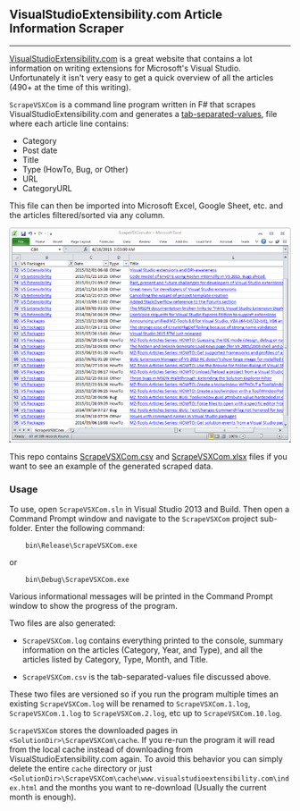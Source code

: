 ## VisualStudioExtensibility.com Article Information Scraper
---

[VisualStudioExtensibility.com](http://www.visualstudioextensibility.com/)
is a great website that contains a lot information on writing extensions
for Microsoft's Visual Studio. Unfortunately it isn't very easy to get a
quick overview of all the articles (490+ at the time of this writing).

`ScrapeVSXCom` is a command line program written in F# that scrapes
VisualStudioExtensibility.com and generates a
[tab-separated-values](https://en.wikipedia.org/wiki/Tab-separated_values),
file where each article line contains:

* Category
* Post date
* Title
* Type (HowTo, Bug, or Other)
* URL
* CategoryURL

This file can then be imported into Microsoft Excel, Google Sheet, etc. and
the articles filtered/sorted via any column.

![ScrapeVSXCom.csv imported into Microsoft Excel](ScrapeVSXCom.png "ScrapeVSXCom.csv imported into Microsoft Excel")

This repo contains
[ScrapeVSXCom.csv](ScrapeVSXCom/ScrapeVSXCom.csv?raw=true) and
[ScrapeVSXCom.xlsx](ScrapeVSXCom/ScrapeVSXCom.xlsx?raw=true) files if you
want to see an example of the generated scraped data.

### Usage

To use, open `ScrapeVSXCom.sln` in Visual Studio 2013 and Build. Then open
a Command Prompt window and navigate to the `ScrapeVSXCom` project
sub-folder. Enter the following command:

```
    bin\Release\ScrapeVSXCom.exe
```
or
```
    bin\Debug\ScrapeVSXCom.exe
```

Various informational messages will be printed in the Command Prompt window
to show the progress of the program.

Two files are also generated:

* `ScrapeVSXCom.log` contains everything printed to the console, summary
  information on the articles (Category, Year, and Type), and all the
  articles listed by Category, Type, Month, and Title.

* `ScrapeVSXCom.csv` is the tab-separated-values file discussed above.

These two files are versioned so if you run the program multiple times an
existing `ScrapeVSXCom.log` will be renamed to `ScrapeVSXCom.1.log`,
`ScrapeVSXCom.1.log` to `ScrapeVSXCom.2.log`, etc up to
`ScrapeVSXCom.10.log`.

`ScrapeVSXCom` stores the downloaded pages in
`<SolutionDir>\ScrapeVSXCom\cache`. If you re-run the program it will read
from the local cache instead of downloading from
VisualStudioExtensibility.com again. To avoid this behavior you can simply
delete the entire `cache` directory or just
`<SolutionDir>\ScrapeVSXCom\cache\www.visualstudioextensibility.com\index.html`
and the months you want to re-download (Usually the current month is
enough).

<!--
   Local Variables:
   coding: utf-8
   mode: markdown
   mode: auto-fill
   indent-tabs-mode: nil
   sentence-end-double-space: t
   fill-column: 75
   standard-indent: 3
   tab-stop-list: (3 6 9 12 15 18 21 24 27 30 33 36 39 42 45 48 51 54 57 60)
   End:
-->
